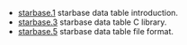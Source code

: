 
- [starbase.1]( starbase.html) starbase data table introduction.
- [starbase.3](starbase.3.html) starbase data table C library.
- [starbase.5](starbase.5.html) starbase data table file format.
